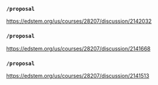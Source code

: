 ### `/proposal`
https://edstem.org/us/courses/28207/discussion/2142032
### `/proposal`
https://edstem.org/us/courses/28207/discussion/2141668
### `/proposal`
https://edstem.org/us/courses/28207/discussion/2141513
